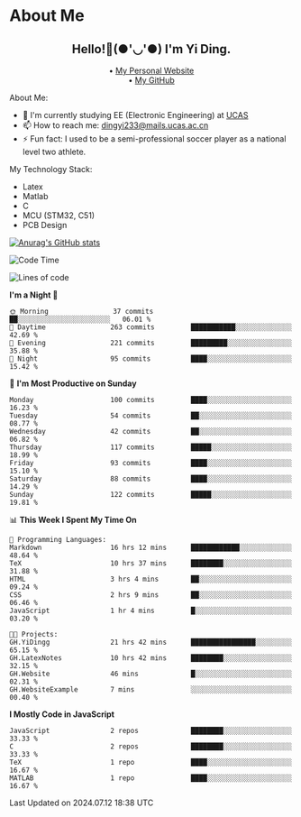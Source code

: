 # About Me

<h2 style="text-align:center;"> Hello!👋(●'◡'●) I'm Yi Ding.</h2>

<div style="text-align:center;">
  • <a href="https://yidingg.github.io/YiDingg">My Personal Website</a><br>
  • <a href="https://github.com/YiDingg">My GitHub</a>
</div>

About Me:
- 🔭 I'm currently studying EE (Electronic Engineering) at [UCAS](https://www.ucas.ac.cn/)
- 📫 How to reach me: dingyi233@mails.ucas.ac.cn
- ⚡ Fun fact: I used to be a semi-professional soccer player as a national level two athlete.

My Technology Stack:
- Latex
- Matlab
- C
- MCU (STM32, C51)
- PCB Design

[![Anurag's GitHub stats](https://github-readme-stats.vercel.app/api?username=YiDingg)](https://github.com/anuraghazra/github-readme-stats)

<!--START_SECTION:waka-->
![Code Time](http://img.shields.io/badge/Code%20Time-168%20hrs%2020%20mins-blue)

![Lines of code](https://img.shields.io/badge/From%20Hello%20World%20I%27ve%20Written-488.9%20thousand%20lines%20of%20code-blue)

**I'm a Night 🦉** 

```text
🌞 Morning                37 commits          ██░░░░░░░░░░░░░░░░░░░░░░░   06.01 % 
🌆 Daytime                263 commits         ███████████░░░░░░░░░░░░░░   42.69 % 
🌃 Evening                221 commits         █████████░░░░░░░░░░░░░░░░   35.88 % 
🌙 Night                  95 commits          ████░░░░░░░░░░░░░░░░░░░░░   15.42 % 
```
📅 **I'm Most Productive on Sunday** 

```text
Monday                   100 commits         ████░░░░░░░░░░░░░░░░░░░░░   16.23 % 
Tuesday                  54 commits          ██░░░░░░░░░░░░░░░░░░░░░░░   08.77 % 
Wednesday                42 commits          ██░░░░░░░░░░░░░░░░░░░░░░░   06.82 % 
Thursday                 117 commits         █████░░░░░░░░░░░░░░░░░░░░   18.99 % 
Friday                   93 commits          ████░░░░░░░░░░░░░░░░░░░░░   15.10 % 
Saturday                 88 commits          ████░░░░░░░░░░░░░░░░░░░░░   14.29 % 
Sunday                   122 commits         █████░░░░░░░░░░░░░░░░░░░░   19.81 % 
```


📊 **This Week I Spent My Time On** 

```text
💬 Programming Languages: 
Markdown                 16 hrs 12 mins      ████████████░░░░░░░░░░░░░   48.64 % 
TeX                      10 hrs 37 mins      ████████░░░░░░░░░░░░░░░░░   31.88 % 
HTML                     3 hrs 4 mins        ██░░░░░░░░░░░░░░░░░░░░░░░   09.24 % 
CSS                      2 hrs 9 mins        ██░░░░░░░░░░░░░░░░░░░░░░░   06.46 % 
JavaScript               1 hr 4 mins         █░░░░░░░░░░░░░░░░░░░░░░░░   03.20 % 

🐱‍💻 Projects: 
GH.YiDingg               21 hrs 42 mins      ████████████████░░░░░░░░░   65.15 % 
GH.LatexNotes            10 hrs 42 mins      ████████░░░░░░░░░░░░░░░░░   32.15 % 
GH.Website               46 mins             █░░░░░░░░░░░░░░░░░░░░░░░░   02.31 % 
GH.WebsiteExample        7 mins              ░░░░░░░░░░░░░░░░░░░░░░░░░   00.40 % 
```

**I Mostly Code in JavaScript** 

```text
JavaScript               2 repos             ████████░░░░░░░░░░░░░░░░░   33.33 % 
C                        2 repos             ████████░░░░░░░░░░░░░░░░░   33.33 % 
TeX                      1 repo              ████░░░░░░░░░░░░░░░░░░░░░   16.67 % 
MATLAB                   1 repo              ████░░░░░░░░░░░░░░░░░░░░░   16.67 % 
```




 Last Updated on 2024.07.12 18:38 UTC
<!--END_SECTION:waka-->
